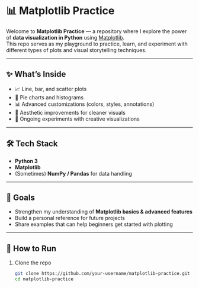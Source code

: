 # 📊 Matplotlib Practice  

Welcome to **Matplotlib Practice** — a repository where I explore the power of **data visualization in Python** using [Matplotlib](https://matplotlib.org/).  
This repo serves as my playground to practice, learn, and experiment with different types of plots and visual storytelling techniques.  

---

## ✨ What’s Inside  
- 📈 Line, bar, and scatter plots  
- 🥧 Pie charts and histograms  
- 📊 Advanced customizations (colors, styles, annotations)  
- 🎨 Aesthetic improvements for cleaner visuals  
- 🚀 Ongoing experiments with creative visualizations  

---

## 🛠️ Tech Stack  
- **Python 3**  
- **Matplotlib**  
- (Sometimes) **NumPy / Pandas** for data handling  

---

## 🎯 Goals  
- Strengthen my understanding of **Matplotlib basics & advanced features**  
- Build a personal reference for future projects  
- Share examples that can help beginners get started with plotting  

---

## 📌 How to Run  
1. Clone the repo  
   ```bash
   git clone https://github.com/your-username/matplotlib-practice.git
   cd matplotlib-practice
